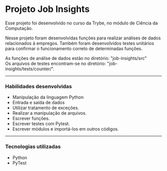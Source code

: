 # Projeto Job Insights
  Esse projeto foi desenvolvido no curso da Trybe, no módulo de Ciência da Computação.

  Nesse projeto foram desenvolvidas funções para realizar análises de dados relacionados à empregos.
  Também foram desenvolvidos testes unitários para confirmar o funcionamento correto de determinadas funções.

  As funções de análise de dados estão no diretório: "job-insights/src"<br />
  Os arquivos de testes encontram-se no diretório: "job-insights/tests/counter/".

---

### Habilidades desenvolvidas
- Manipulação da linguagem Python
- Entrada e saída de dados
- Utilizar tratamento de exceções.
- Realizar a manipulação de arquivos.
- Escrever funções.
- Escrever testes com Pytest.
- Escrever módulos e importá-los em outros códigos.

---

### Tecnologias utilizadas
- Python
- PyTest
